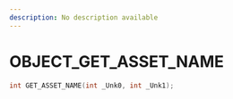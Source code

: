 ```yaml
---
description: No description available 
---
```


# OBJECT\_GET_ASSET_NAME

```cpp
int GET_ASSET_NAME(int _Unk0, int _Unk1);
```